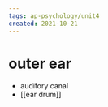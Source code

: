 ```yaml
---
tags: ap-psychology/unit4 
created: 2021-10-21
---
```


# outer ear

- auditory canal
- [[ear drum]] 
